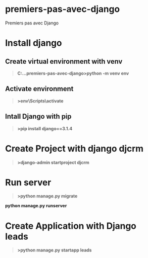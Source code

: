 # premiers-pas-avec-django

Premiers pas avec Django

# Install django

## Create virtual environment with venv

> **C:...premiers-pas-avec-django>python -m venv env**

## Activate environment

> **>env\Scripts\activate**

## Intall Django with pip

> **>pip install django==3.1.4**

# Create Project with django djcrm

> **>django-admin startproject djcrm**

# Run server

> **>python manage.py migrate**

**python manage.py runserver**

# Create Application with Django leads

> **>python manage.py startapp leads**
